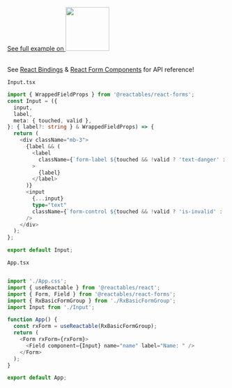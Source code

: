 <a href="https://stackblitz.com/edit/vitejs-vite-enriqs?file=src%2FApp.tsx" target="_blank" rel="noreferrer">
 See full example on <img src="/stackblitz.png" width="100" />
</a>

<br>
<br>

See <a href="/react/react-bindings">React Bindings</a> & <a href="react/react-form-components">React Form Components</a> for API reference!

`Input.tsx`

```typescript
import { WrappedFieldProps } from '@reactables/react-forms';
const Input = ({
  input,
  label,
  meta: { touched, valid },
}: { label?: string } & WrappedFieldProps) => {
  return (
    <div className="mb-3">
      {label && (
        <label
          className={`form-label ${touched && !valid ? 'text-danger' : ''}`}
        >
          {label}
        </label>
      )}
      <input
        {...input}
        type="text"
        className={`form-control ${touched && !valid ? 'is-invalid' : ''}`}
      />
    </div>
  );
};

export default Input;


```

`App.tsx`

```typescript

import './App.css';
import { useReactable } from '@reactables/react';
import { Form, Field } from '@reactables/react-forms';
import { RxBasicFormGroup } from './RxBasicFormGroup';
import Input from './Input';

function App() {
  const rxForm = useReactable(RxBasicFormGroup);
  return (
    <Form rxForm={rxForm}>
      <Field component={Input} name="name" label="Name: " />
    </Form>
  );
}

export default App;

```